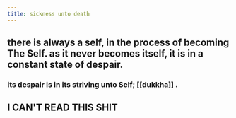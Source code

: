 ```yaml
---
title: sickness unto death
---
```


## there is always a self, in the process of becoming The Self. as it never becomes itself, it is in a constant state of despair.
### its despair is in its striving unto Self; [[dukkha]] .
## I CAN'T READ THIS SHIT
